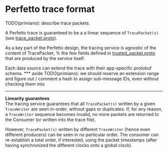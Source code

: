 # Perfetto trace format

TODO(primiano): describe trace packets.

A Perfetto trace is guaranteed to be a a linear sequence of `TracePacket(s)`
(see [trace_packet.proto](/protos/perfetto/trace/trace_packet.proto)).

As a key part of the Perfetto design, the tracing service is agnostic of the
content of TracePacket, % the few fields defined in
[trusted_packet.proto](/protos/perfetto/trace/trusted_packet.proto) that are
produced by the service itself.

Each data source can extend the trace with their app-specific protobuf schema.
*** aside
TODO(primiano): we should reserve an extension range and figure out / comment a
hash to assign sub-message IDs, even without checking them into
***


**Linearity guarantees**  
The tracing service guarantees that all `TracePacket(s)` written by a given
`TraceWriter` are seen in-order, without gaps or duplicates. If, for any reason,
a `TraceWriter` sequence becomes invalid, no more packets are returned to the
Consumer (or written into the trace file).

However, `TracePacket(s)` written by different `TraceWriter` (hence even
different producers) can be seen in no particular order.
The consumer can re-establish a total order, if interested, using the packet
timestamps (after having synchronized the different clocks onto a global clock).
